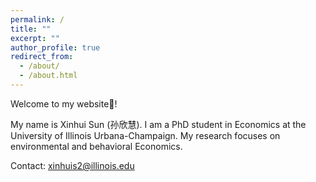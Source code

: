 ```yaml
---
permalink: /
title: ""
excerpt: ""
author_profile: true
redirect_from: 
  - /about/
  - /about.html
---
```

Welcome to my website👋!

My name is Xinhui Sun (孙欣慧). I am a PhD student in Economics at the University of Illinois Urbana-Champaign. My research focuses on environmental and behavioral Economics. 

Contact: [xinhuis2@illinois.edu](mailto:xinhuis2@illinois.edu)
